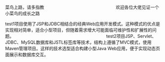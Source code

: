 菜鸟上路，请多指教                                                          
欢迎各位大佬见证一个小菜鸟的成长之路                                                          

test1项目使用了JSP和JDBC相结合的经典Web应用开发模式。这种模式的优点是实现相对简单，适合小型项目，但随着需求增大可能面临可维护性和扩展性的问题。                                                                           
test2项目JSP、Servlet、JDBC、MySQL数据库和JSTL标签库等技术，结构上遵循了MVC模式，使用Maven管理项目。这样的技术选型适合构建小型Java Web应用，便于实现动态页面展示和数据库交互。
